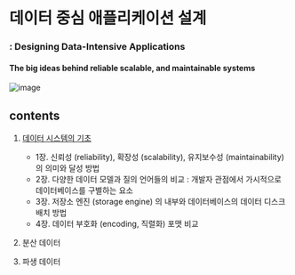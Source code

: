 <h1>데이터 중심 애플리케이션 설계</h1>
<h3>&#58; Designing Data-Intensive Applications</h3>
<h4>The big ideas behind reliable scalable, and maintainable systems</h4>



![image](https://user-images.githubusercontent.com/53042858/231982235-a5a2a34d-47dc-4c2d-ad93-0ac5c703537c.png)

<h2>contents</h2>

1. [데이터 시스템의 기초](part1)  
   - 1장. 신뢰성 (reliability), 확장성 (scalability), 유지보수성 (maintainability)의 의미와 달성 방법
   - 2장. 다양한 데이터 모델과 질의 언어들의 비교 : 개발자 관점에서 가시적으로 데이터베이스를 구별하는 요소
   - 3장. 저장소 엔진 (storage engine) 의 내부와 데이터베이스의 데이터 디스크 배치 방법
   - 4장. 데이터 부호화 (encoding, 직렬화) 포맷 비교


2. 분산 데이터


3. 파생 데이터
